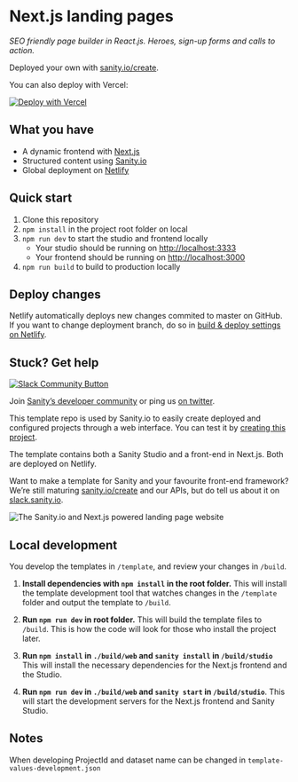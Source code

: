 # Next.js landing pages

_SEO friendly page builder in React.js. Heroes, sign-up forms and calls to action._

Deployed your own with [sanity.io/create](https://www.sanity.io/create/?template=sanity-io%2Fsanity-template-nextjs-landing-pages).

You can also deploy with Vercel:


[![Deploy with Vercel](https://vercel.com/button)](https://vercel.com/new/clone?repository-url=https%3A%2F%2Fgithub.com%2Fsanity-io%2Fsanity-template-nextjs-blog-comments&project-name=sanity-next-blog-comments&repository-name=sanity-next-blog-comments&demo-title=Next.js%20Blog%20with%20Comments&demo-description=A%20Next.js%20%2B%20Sanity%20blog%20with%20comments%20stored%20in%20Studio%20via%20API%20routes.&demo-url=https%3A%2F%2Ftemplate-nextjs-blog-comments.sanity.build%2F&demo-image=https%3A%2F%2Fraw.githubusercontent.com%2Fsanity-io%2Fsanity-template-nextjs-blog-comments%2Fmain%2F.sanity-template%2Fassets%2Fpreview-image.jpg&integration-ids=oac_hb2LITYajhRQ0i4QznmKH7gx)

## What you have

- A dynamic frontend with [Next.js](https://nextjs.org)
- Structured content using [Sanity.io](https://www.sanity.io)
- Global deployment on [Netlify](https://netlify.com)

## Quick start

1. Clone this repository
2. `npm install` in the project root folder on local
3. `npm run dev` to start the studio and frontend locally
   - Your studio should be running on [http://localhost:3333](http://localhost:3333)
   - Your frontend should be running on [http://localhost:3000](http://localhost:3000)
4. `npm run build` to build to production locally

## Deploy changes

Netlify automatically deploys new changes commited to master on GitHub. If you want to change deployment branch, do so in [build & deploy settings on Netlify](https://www.netlify.com/docs/continuous-deployment/#branches-deploys).

## Stuck? Get help

[![Slack Community Button](https://slack.sanity.io/badge.svg)](https://slack.sanity.io/)

Join [Sanity’s developer community](https://slack.sanity.io) or ping us [on twitter](https://twitter.com/sanity_io).




This template repo is used by Sanity.io to easily create deployed and configured projects through a web interface. You can test it by [creating this project](https://www.sanity.io/create/?template=sanity-io%2Fsanity-template-nextjs-landing-pages).

The template contains both a Sanity Studio and a front-end in Next.js. Both are deployed on Netlify.

Want to make a template for Sanity and your favourite front-end framework? We’re still maturing [sanity.io/create](https://sanity.io/create) and our APIs, but do tell us about it on [slack.sanity.io](https://slack.sanity.io).

![The Sanity.io and Next.js powered landing page website](https://github.com/sanity-io/sanity-template-nextjs-landing-pages/blob/master/assets/frontend.jpg?raw=true)

## Local development

You develop the templates in `/template`, and review your changes in `/build`.

1. **Install dependencies with `npm install` in the root folder.** This will install the template development tool that watches changes in the `/template` folder and output the template to `/build`.

2. **Run `npm run dev` in root folder.** This will build the template files to `/build`. This is how the code will look for those who install the project later.

3. **Run `npm install` in `./build/web` and `sanity install` in `/build/studio`** This will install the necessary dependencies for the Next.js frontend and the Studio.

4. **Run `npm run dev` in `./build/web` and `sanity start` in `/build/studio`**. This will start the development servers for the Next.js frontend and Sanity Studio.

## Notes

When developing ProjectId and dataset name can be changed in `template-values-development.json`
